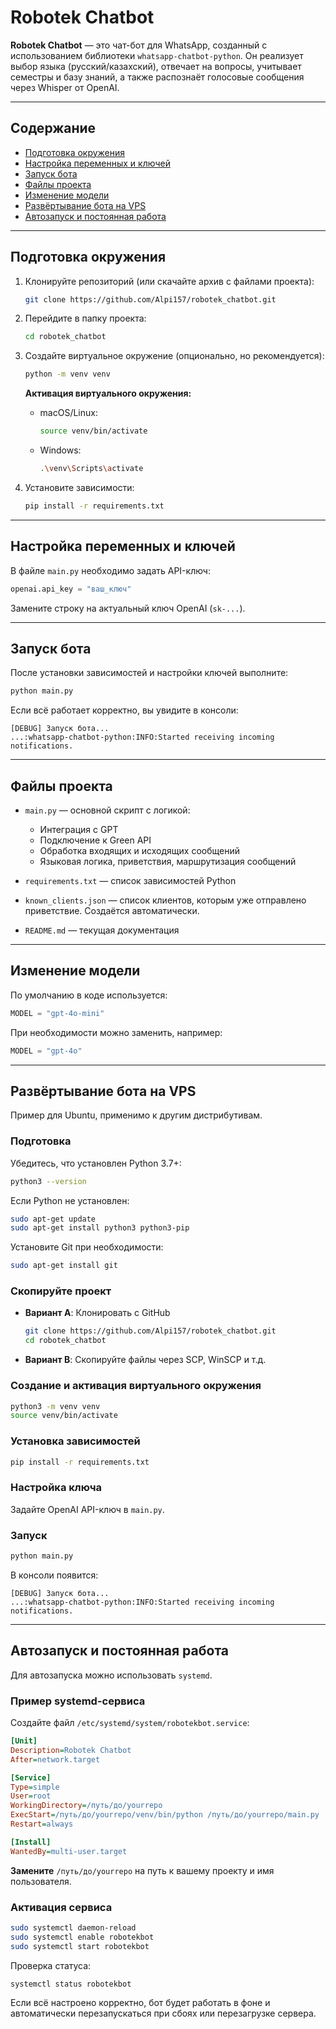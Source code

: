 # Robotek Chatbot

**Robotek Chatbot** — это чат-бот для WhatsApp, созданный с использованием библиотеки `whatsapp-chatbot-python`. Он реализует выбор языка (русский/казахский), отвечает на вопросы, учитывает семестры и базу знаний, а также распознаёт голосовые сообщения через Whisper от OpenAI.

---

## Содержание

- [Подготовка окружения](#подготовка-окружения)
- [Настройка переменных и ключей](#настройка-переменных-и-ключей)
- [Запуск бота](#запуск-бота)
- [Файлы проекта](#файлы-проекта)
- [Изменение модели](#изменение-модели)
- [Развёртывание бота на VPS](#развёртывание-бота-на-vps)
- [Автозапуск и постоянная работа](#автозапуск-и-постоянная-работа)

---

## Подготовка окружения

1. Клонируйте репозиторий (или скачайте архив с файлами проекта):

   ```bash
   git clone https://github.com/Alpi157/robotek_chatbot.git
   ```

2. Перейдите в папку проекта:

   ```bash
   cd robotek_chatbot
   ```

3. Создайте виртуальное окружение (опционально, но рекомендуется):

   ```bash
   python -m venv venv
   ```

   **Активация виртуального окружения:**

   - macOS/Linux:
     ```bash
     source venv/bin/activate
     ```
   - Windows:
     ```bash
     .\venv\Scripts\activate
     ```

4. Установите зависимости:

   ```bash
   pip install -r requirements.txt
   ```

---

## Настройка переменных и ключей

В файле `main.py` необходимо задать API-ключ:

```python
openai.api_key = "ваш_ключ"
```

Замените строку на актуальный ключ OpenAI (`sk-...`).

---

## Запуск бота

После установки зависимостей и настройки ключей выполните:

```bash
python main.py
```

Если всё работает корректно, вы увидите в консоли:

```
[DEBUG] Запуск бота...
...:whatsapp-chatbot-python:INFO:Started receiving incoming notifications.
```

---

## Файлы проекта

- `main.py` — основной скрипт с логикой:
  - Интеграция с GPT
  - Подключение к Green API
  - Обработка входящих и исходящих сообщений
  - Языковая логика, приветствия, маршрутизация сообщений

- `requirements.txt` — список зависимостей Python

- `known_clients.json` — список клиентов, которым уже отправлено приветствие. Создаётся автоматически.

- `README.md` — текущая документация

---

## Изменение модели

По умолчанию в коде используется:

```python
MODEL = "gpt-4o-mini"
```

При необходимости можно заменить, например:

```python
MODEL = "gpt-4o"
```

---

## Развёртывание бота на VPS

Пример для Ubuntu, применимо к другим дистрибутивам.

### Подготовка

Убедитесь, что установлен Python 3.7+:

```bash
python3 --version
```

Если Python не установлен:

```bash
sudo apt-get update
sudo apt-get install python3 python3-pip
```

Установите Git при необходимости:

```bash
sudo apt-get install git
```

### Скопируйте проект

- **Вариант A**: Клонировать с GitHub

  ```bash
  git clone https://github.com/Alpi157/robotek_chatbot.git
  cd robotek_chatbot
  ```

- **Вариант B**: Скопируйте файлы через SCP, WinSCP и т.д.

### Создание и активация виртуального окружения

```bash
python3 -m venv venv
source venv/bin/activate
```

### Установка зависимостей

```bash
pip install -r requirements.txt
```

### Настройка ключа

Задайте OpenAI API-ключ в `main.py`.

### Запуск

```bash
python main.py
```

В консоли появится:

```
[DEBUG] Запуск бота...
...:whatsapp-chatbot-python:INFO:Started receiving incoming notifications.
```

---

## Автозапуск и постоянная работа

Для автозапуска можно использовать `systemd`.

### Пример systemd-сервиса

Создайте файл `/etc/systemd/system/robotekbot.service`:

```ini
[Unit]
Description=Robotek Chatbot
After=network.target

[Service]
Type=simple
User=root
WorkingDirectory=/путь/до/yourrepo
ExecStart=/путь/до/yourrepo/venv/bin/python /путь/до/yourrepo/main.py
Restart=always

[Install]
WantedBy=multi-user.target
```

**Замените** `/путь/до/yourrepo` на путь к вашему проекту и имя пользователя.

### Активация сервиса

```bash
sudo systemctl daemon-reload
sudo systemctl enable robotekbot
sudo systemctl start robotekbot
```

Проверка статуса:

```bash
systemctl status robotekbot
```

Если всё настроено корректно, бот будет работать в фоне и автоматически перезапускаться при сбоях или перезагрузке сервера.
